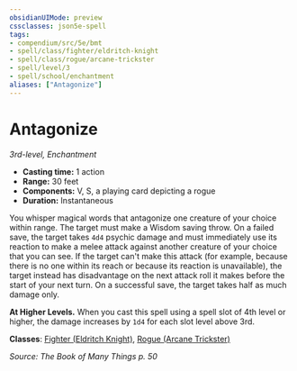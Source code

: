 ```yaml
---
obsidianUIMode: preview
cssclasses: json5e-spell
tags:
- compendium/src/5e/bmt
- spell/class/fighter/eldritch-knight
- spell/class/rogue/arcane-trickster
- spell/level/3
- spell/school/enchantment
aliases: ["Antagonize"]
---
```

# Antagonize
*3rd-level, Enchantment*  

- **Casting time:** 1 action
- **Range:** 30 feet
- **Components:** V, S, a playing card depicting a rogue
- **Duration:** Instantaneous

You whisper magical words that antagonize one creature of your choice within range. The target must make a Wisdom saving throw. On a failed save, the target takes `4d4` psychic damage and must immediately use its reaction to make a melee attack against another creature of your choice that you can see. If the target can't make this attack (for example, because there is no one within its reach or because its reaction is unavailable), the target instead has disadvantage on the next attack roll it makes before the start of your next turn. On a successful save, the target takes half as much damage only.

**At Higher Levels.** When you cast this spell using a spell slot of 4th level or higher, the damage increases by `1d4` for each slot level above 3rd.

**Classes**: [Fighter (Eldritch Knight)](5E2014官方资源/classes/fighter-eldritch-knight.md), [Rogue (Arcane Trickster)](5E2014官方资源/classes/rogue-arcane-trickster.md)

*Source: The Book of Many Things p. 50*